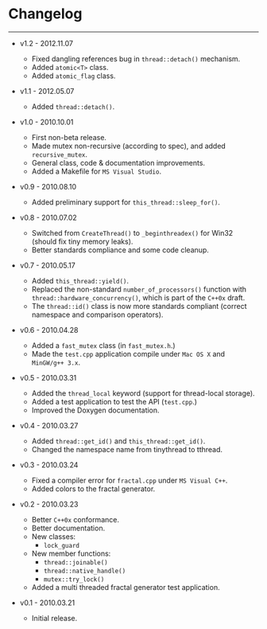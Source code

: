 # Changelog #

-------------

- v1.2 - 2012.11.07
    - Fixed dangling references bug in `thread::detach()` mechanism.
    - Added `atomic<T>` class.
    - Added `atomic_flag` class.

- v1.1 - 2012.05.07
    - Added `thread::detach()`.

- v1.0 - 2010.10.01
    - First non-beta release.
    - Made mutex non-recursive (according to spec), and added `recursive_mutex`.
    - General class, code & documentation improvements.
    - Added a Makefile for `MS Visual Studio`.

- v0.9 - 2010.08.10
    - Added preliminary support for `this_thread::sleep_for()`.

- v0.8 - 2010.07.02
    - Switched from `CreateThread()` to `_beginthreadex()` for Win32 (should fix
      tiny memory leaks).
    - Better standards compliance and some code cleanup.

- v0.7 - 2010.05.17
    - Added `this_thread::yield()`.
    - Replaced the non-standard `number_of_processors()` function with
      `thread::hardware_concurrency()`, which is part of the `C++0x` draft.
    - The `thread::id()` class is now more standards compliant (correct namespace
      and comparison operators).

- v0.6 - 2010.04.28
    - Added a `fast_mutex` class (in `fast_mutex.h`.)
    - Made the `test.cpp` application compile under `Mac OS X` and `MinGW/g++ 3.x`.

- v0.5 - 2010.03.31
    - Added the `thread_local` keyword (support for thread-local storage).
    - Added a test application to test the API (`test.cpp`.)
    - Improved the Doxygen documentation.

- v0.4 - 2010.03.27
    - Added `thread::get_id()` and `this_thread::get_id()`.
    - Changed the namespace name from tinythread to tthread.

- v0.3 - 2010.03.24
    - Fixed a compiler error for `fractal.cpp` under `MS Visual C++`.
    - Added colors to the fractal generator.

- v0.2 - 2010.03.23
    - Better `C++0x` conformance.
    - Better documentation.
    - New classes:
        - `lock_guard`
    - New member functions:
        - `thread::joinable()`
        - `thread::native_handle()`
        - `mutex::try_lock()`
    - Added a multi threaded fractal generator test application.

- v0.1 - 2010.03.21
    - Initial release.


